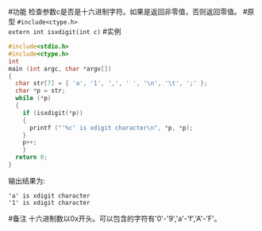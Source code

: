﻿#功能
检查参数c是否是十六进制字符。如果是返回非零值，否则返回零值。
#原型
`#include<ctype.h>`  
`extern int isxdigit(int c)`
#实例
```c
#include<stdio.h>
#include<ctype.h>
int
main (int argc, char *argv[])
{
  char str[7] = { 'a', '1', ',', ' ', '\n', '\t', ';' };
  char *p = str;
  while (*p)
  {
    if (isxdigit(*p))
    {
      printf ("'%c' is xdigit character\n", *p, *p);
    }
    p++;
    }
  return 0;
}
```
输出结果为:
```shell
'a' is xdigit character
'1' is xdigit character
```
#备注
十六进制数以0x开头。可以包含的字符有'0'-'9','a'-'f','A'-'F'。

